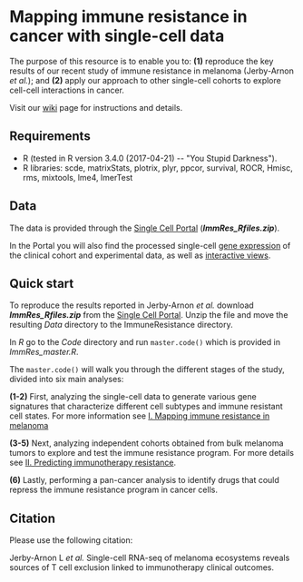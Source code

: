 # **Mapping immune resistance in cancer with single-cell data**

The purpose of this resource is to enable you to: **(1)** reproduce the key results of our recent study of immune resistance in melanoma (Jerby-Arnon _et al._); and **(2)** apply our approach to other single-cell cohorts to explore cell-cell interactions in cancer.

Visit our [wiki](https://github.com/livnatje/ImmuneResistance/wiki) page for instructions and details.

## **Requirements**

* R (tested in R version 3.4.0 (2017-04-21) -- "You Stupid Darkness").
* R libraries: scde, matrixStats, plotrix, plyr, ppcor, survival, ROCR, Hmisc, rms, mixtools, lme4, lmerTest

## **Data**

The data is provided through the [Single Cell Portal](https://portals.broadinstitute.org/single_cell/study/melanoma-immunotherapy-resistance#study-download) (_**ImmRes_Rfiles.zip**_).

In the Portal you will also find the processed single-cell [gene expression](https://portals.broadinstitute.org/single_cell/study/melanoma-immunotherapy-resistance#study-download) of the clinical cohort and experimental data, as well as [interactive views](https://portals.broadinstitute.org/single_cell/study/melanoma-immunotherapy-resistance#study-visualize).

## **Quick start**

To reproduce the results reported in Jerby-Arnon _et al._ download _**ImmRes_Rfiles.zip**_ from the [Single Cell Portal](https://portals.broadinstitute.org/single_cell/study/melanoma-immunotherapy-resistance#study-download). Unzip the file and move the resulting _Data_ directory to the ImmuneResistance directory. 

In _R_ go to the _Code_ directory and run ```master.code()``` which is provided in _ImmRes_master.R_.

The ```master.code()``` will walk you through the different stages of the study, divided into six main analyses:

**(1-2)** First, analyzing the single-cell data to generate various gene signatures that characterize different cell subtypes and immune resistant cell states. For more information see [I. Mapping immune resistance in melanoma](https://github.com/livnatje/ImmuneResistance/wiki/I.-Mapping-immune-resistance-in-melanoma)

**(3-5)** Next, analyzing independent cohorts obtained from bulk melanoma tumors to explore and test the immune resistance program. For more details see [II. Predicting immunotherapy resistance](https://github.com/livnatje/ImmuneResistance/wiki/II.-Predicting-immunotherapy-resistance).

**(6)** Lastly, performing a pan-cancer analysis to identify drugs that could repress the immune resistance program in cancer cells.

## Citation

Please use the following citation:

Jerby-Arnon L _et al._ Single-cell RNA-seq of melanoma ecosystems reveals sources of T cell exclusion linked to immunotherapy clinical outcomes.

